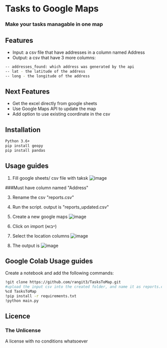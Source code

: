# Tasks to Google Maps
### Make your tasks managable in one map


## Features

- Input: a csv file that have addresses in a column named Address
- Output: a csv that have 3 more columns:
```sh
-- addresses_found: which address was generated by the api
-- lat - the latitude of the address
-- long - the longitude of the address
```
## Next Features

- Get the excel directly from google sheets
- Use Google Maps API to update the map
- Add option to use existing coordinate in the csv

## Installation
```sh
Python 3.6+
pip install geopy
pip install pandas
```

## Usage guides

1. Fill google sheets/ csv file with taksk
![image](https://github.com/rangit3/TasksToMap/assets/24866224/59ee9a18-700a-4884-8b84-187afb13c365)

###Must have column named "Address"

3. Rename the csv "reports.csv"

4. Run the script. output is "reports_updated.csv"

5. Create a new google maps
![image](https://github.com/rangit3/TasksToMap/assets/24866224/d5f19e4b-3ce6-452f-8040-c550188291d2)

6. Click on import (ייבוא)
7. Select the location columns
   ![image](https://github.com/rangit3/TasksToMap/assets/24866224/bcba8b4d-bc8b-42b5-818c-af8e256d0d33)

9. The output is
  ![image](https://github.com/rangit3/TasksToMap/assets/24866224/6b97be1f-a01a-455e-b532-1f0bdcff24f5)

## Google Colab Usage guides
Create a notebook and add the following commands:
```sh
!git clone https://github.com/rangit3/TasksToMap.git
#upload the input csv into the created folder, and name it as reports.csv
%cd TasksToMap
!pip install -r requirements.txt
!python main.py
```
## Licence
### The Unlicense
A license with no conditions whatsoever 
 
   


